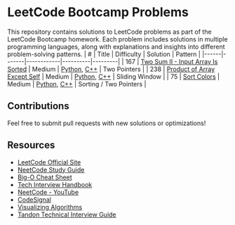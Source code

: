 # LeetCode Bootcamp Problems
This repository contains solutions to LeetCode problems as part of the LeetCode Bootcamp homework. Each problem includes solutions in multiple programming languages, along with explanations and insights into different problem-solving patterns.
| #    | Title | Difficulty | Solution | Pattern |
|------|-------|------------|----------|---------|
| 167  | [Two Sum II - Input Array Is Sorted](https://leetcode.com/problems/two-sum-ii-input-array-is-sorted/description/)  | Medium  | [Python]([https://github.com/anthony-reese/Leetcode-Bootcamp-Spring-2025/blob/main/Week%201/py/167_Two_Sum_II-Input_Array_Is_Sorted.py](https://github.com/anthony-reese/Leetcode-Bootcamp-Spring-2025/blob/main/Week%201%3A%20Lists%2C%20Arrays%2C%20and%20Sorting/py/167_Two_Sum_II-Input_Array_Is_Sorted.py)), [C++]([https://github.com/anthony-reese/Leetcode-Bootcamp-Spring-2025/blob/main/Week%201/cpp/167_Two_Sum_II-Input_Array_Is_Sorted.cpp](https://github.com/anthony-reese/Leetcode-Bootcamp-Spring-2025/blob/main/Week%201%3A%20Lists%2C%20Arrays%2C%20and%20Sorting/cpp/167_Two_Sum_II-Input_Array_Is_Sorted.cpp))  | Two Pointers  |
| 238  | [Product of Array Except Self](https://leetcode.com/problems/product-of-array-except-self/description/)  | Medium  | [Python]([https://github.com/anthony-reese/Leetcode-Bootcamp-Spring-2025/blob/main/Week%201/py/238_Product_of_Array_Except_Self.py](https://github.com/anthony-reese/Leetcode-Bootcamp-Spring-2025/blob/main/Week%201%3A%20Lists%2C%20Arrays%2C%20and%20Sorting/py/238_Product_of_Array_Except_Self.py)), [C++]([https://github.com/anthony-reese/Leetcode-Bootcamp-Spring-2025/blob/main/Week%201/cpp/238_Product_of_Array_Except_Self.cpp](https://github.com/anthony-reese/Leetcode-Bootcamp-Spring-2025/blob/main/Week%201%3A%20Lists%2C%20Arrays%2C%20and%20Sorting/cpp/238_Product_of_Array_Except_Self.cpp))  | Sliding Window  |
| 75   | [Sort Colors](https://leetcode.com/problems/sort-colors/description/)  | Medium  | [Python]([https://github.com/anthony-reese/Leetcode-Bootcamp-Spring-2025/blob/main/Week%201/py/75_Sort_Colors.py](https://github.com/anthony-reese/Leetcode-Bootcamp-Spring-2025/blob/main/Week%201%3A%20Lists%2C%20Arrays%2C%20and%20Sorting/py/75_Sort_Colors.py)), [C++]([https://github.com/anthony-reese/Leetcode-Bootcamp-Spring-2025/blob/main/Week%201/cpp/75_Sort_Colors.cpp](https://github.com/anthony-reese/Leetcode-Bootcamp-Spring-2025/blob/main/Week%201%3A%20Lists%2C%20Arrays%2C%20and%20Sorting/cpp/75_Sort_Colors.cpp))  | Sorting / Two Pointers  |

## Contributions
Feel free to submit pull requests with new solutions or optimizations!

## Resources
- [LeetCode Official Site](https://leetcode.com/)
- [NeetCode Study Guide](https://neetcode.io/)
- [Big-O Cheat Sheet](https://www.bigocheatsheet.com/)
- [Tech Interview Handbook](https://www.techinterviewhandbook.org/)
- [NeetCode - YouTube](https://www.youtube.com/channel/UC_mYaQAE6-71rjSN6CeCA-g)
- [CodeSignal](https://app.codesignal.com/)
- [Visualizing Algorithms](https://www.cs.usfca.edu/~galles/visualization/Algorithms.html)
- [Tandon Technical Interview Guide](https://spiffy-dash-ad2.notion.site/Technical-Interview-Guide-NYU-Tandon-Career-Hub-1733763096008027a4bfdeac33ae41ee)
